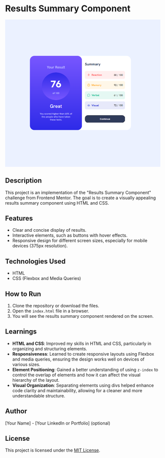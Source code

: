 # Results Summary Component

![Design Preview](./assets/images/preview.png) 
## Description

This project is an implementation of the "Results Summary Component" challenge from Frontend Mentor. The goal is to create a visually appealing results summary component using HTML and CSS.

## Features

- Clear and concise display of results.
- Interactive elements, such as buttons with hover effects.
- Responsive design for different screen sizes, especially for mobile devices (375px resolution).

## Technologies Used

- HTML
- CSS (Flexbox and Media Queries)

## How to Run

1. Clone the repository or download the files.
2. Open the `index.html` file in a browser.
3. You will see the results summary component rendered on the screen.

## Learnings

- **HTML and CSS**: Improved my skills in HTML and CSS, particularly in organizing and structuring elements.
- **Responsiveness**: Learned to create responsive layouts using Flexbox and media queries, ensuring the design works well on devices of various sizes.
- **Element Positioning**: Gained a better understanding of using `z-index` to control the overlap of elements and how it can affect the visual hierarchy of the layout.
- **Visual Organization**: Separating elements using divs helped enhance code clarity and maintainability, allowing for a cleaner and more understandable structure.

## Author

[Your Name] - [Your LinkedIn or Portfolio] (optional)

## License

This project is licensed under the [MIT License](LICENSE).